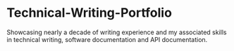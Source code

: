 # Technical-Writing-Portfolio
Showcasing nearly a decade of writing experience and my associated skills in technical writing, software documentation and API documentation.

